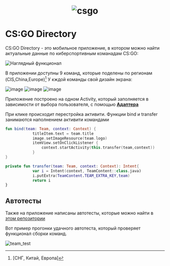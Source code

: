 # <div align=center >![csgo](https://user-images.githubusercontent.com/98232785/211071752-022e8252-99f5-479c-b8c4-d83a2def95e0.png)


# CS:GO Directory

CS:GO Directory - это мобильное приложение, в котором можно найти актуальные данные 
по киберспортивным команадам CS:GO:

![Наглядный функционал](https://github.com/Alexandr-Stb/CS/blob/master/team_test.gif)

В приложении доступны 9 команд, которые поделены по регионам (CIS,China,Europe)[^1]
У кждой команды свой дизайн экрана:

![image](https://user-images.githubusercontent.com/98232785/211076861-864f9fdc-d5c2-4441-8c42-7ec5233cb99c.png)
![image](https://user-images.githubusercontent.com/98232785/211077071-3b8517d7-0be0-41f6-ac19-a903a4bee9c4.png)
![image](https://user-images.githubusercontent.com/98232785/211077401-087a09ed-59f1-445d-bef6-438937dae07e.png)


Приложение построено на одном Activity, который заполняется в зависимости от выбора пользователя, с помощью [**Адаптера**](https://github.com/Alexandr-Stb/CS/blob/master/app/src/main/java/com/example/cs/MyAdapter.kt)

При клике происходит перестройка активити. Функции bind и transfer занимаются наполнением активити командами

```kotlin
fun bind(team: Team, context: Context) {
            titleItem.text = team.title
            image.setImageResource(team.logo)
            itemView.setOnClickListener {
                context.startActivity(this.transfer(team,context))
            }
}

private fun transfer(team: Team, context: Context): Intent{
            var i = Intent(context, TeamContent::class.java)
            i.putExtra(TeamContent.TEAM_EXTRA_KEY,team)
            return i
}
```

## Автотесты

Также на приложение написаны автотесты, которые можно найти в [этом репозитории](https://github.com/Alexandr-Stb/CS/tree/master/app/src/androidTest/java/tests)

Вот пример прогонки удачного автотеста, который проверяет функционал сборки команд.

![team_test](https://github.com/Alexandr-Stb/CS/blob/master/team_test.gif)

[^1]:[СНГ, Китай, Европа]
